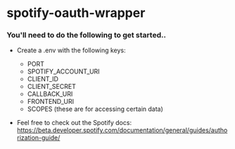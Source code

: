 # spotify-oauth-wrapper

### You'll need to do the following to get started..
  - Create a .env with the following keys:
    - PORT
    - SPOTIFY_ACCOUNT_URI
    - CLIENT_ID
    - CLIENT_SECRET
    - CALLBACK_URI
    - FRONTEND_URI
    - SCOPES (these are for accessing certain data)


- Feel free to check out the Spotify docs:
  https://beta.developer.spotify.com/documentation/general/guides/authorization-guide/

